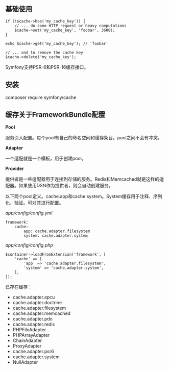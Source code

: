## 基础使用

```
if (!$cache->has('my_cache_key')) {
    // ... do some HTTP request or heavy computations
    $cache->set('my_cache_key', 'foobar', 3600);
}

echo $cache->get('my_cache_key'); // 'foobar'

// ... and to remove the cache key
$cache->delete('my_cache_key');
```

Symfony支持PSR-6和PSR-16缓存接口。

## 安装
 
composer require symfony/cache

## 缓存关于FrameworkBundle配置

**Pool**
    
服务引入配置。每个pool有自己的命名空间和缓存条目。pool之间不会有冲突。

**Adapter**

一个适配就是一个模板，用于创建pool。

**Provider**

提供者是一些适配器用于连接到存储的服务。Redis和Memcached就是这样的适配器。如果使用DSN作为提供者，则会自动创建服务。

以下两个pool定义。cache.app和cache.system。System缓存用于注释、序列化、验证。可对其进行配置。

*app/config/config.yml*

```
framework:
    cache:
        app: cache.adapter.filesystem
        system: cache.adapter.system
```

*app/config/config.php*

```
$container->loadFromExtension('framework', [
    'cache' => [
        'app' => 'cache.adapter.filesystem',
        'system' => 'cache.adapter.system',
    ],
]);
```

已存在缓存：

+ cache.adapter.apcu
+ cache.adapter.doctrine
+ cache.adapter.filesystem
+ cache.adapter.memcached
+ cache.adapter.pdo
+ cache.adapter.redis
+ PHPFileAdapter
+ PHPArrayAdapter
+ ChainAdapter
+ ProxyAdapter
+ cache.adapter.psr6
+ cache.adapter.system
+ NullAdapter



